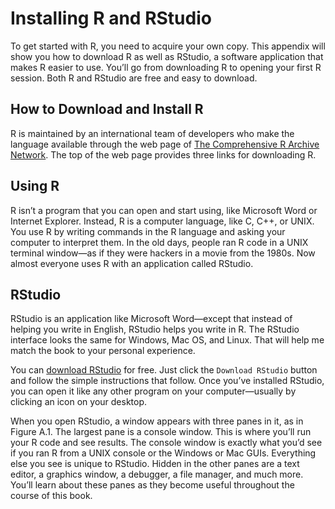 # Installing R and RStudio
To get started with R, you need to acquire your own copy. 
This appendix will show you how to download R as well as RStudio, a software application that makes R easier to use. 
You’ll go from downloading R to opening your first R session.
Both R and RStudio are free and easy to download.

## How to Download and Install R
R is maintained by an international team of developers who make the language available through the web page of [The Comprehensive R Archive Network](https://cran.r-project.org/). The top of the web page provides three links for downloading R. 

## Using R
R isn’t a program that you can open and start using, like Microsoft Word or Internet Explorer. 
Instead, R is a computer language, like C, C++, or UNIX. You use R by writing commands in the R language and asking your computer to interpret them. 
In the old days, people ran R code in a UNIX terminal window—as if they were hackers in a movie from the 1980s. 
Now almost everyone uses R with an application called RStudio.

## RStudio
RStudio is an application like Microsoft Word—except that instead of helping you write in English, RStudio helps you write in R. 
The RStudio interface looks the same for Windows, Mac OS, and Linux. That will help me match the book to your personal experience.

You can [download RStudio](http://www.rstudio.com/ide) for free. Just click the `Download RStudio` 
button and follow the simple instructions that follow. 
Once you’ve installed RStudio, you can open it like any other program on your computer—usually by clicking an icon on your desktop.

When you open RStudio, a window appears with three panes in it, as in Figure A.1. The largest pane is a console window. 
This is where you’ll run your R code and see results. 
The console window is exactly what you’d see if you ran R from a UNIX console or the Windows or Mac GUIs. 
Everything else you see is unique to RStudio. 
Hidden in the other panes are a text editor, a graphics window, a debugger, a file manager, and much more. 
You’ll learn about these panes as they become useful throughout the course of this book.
